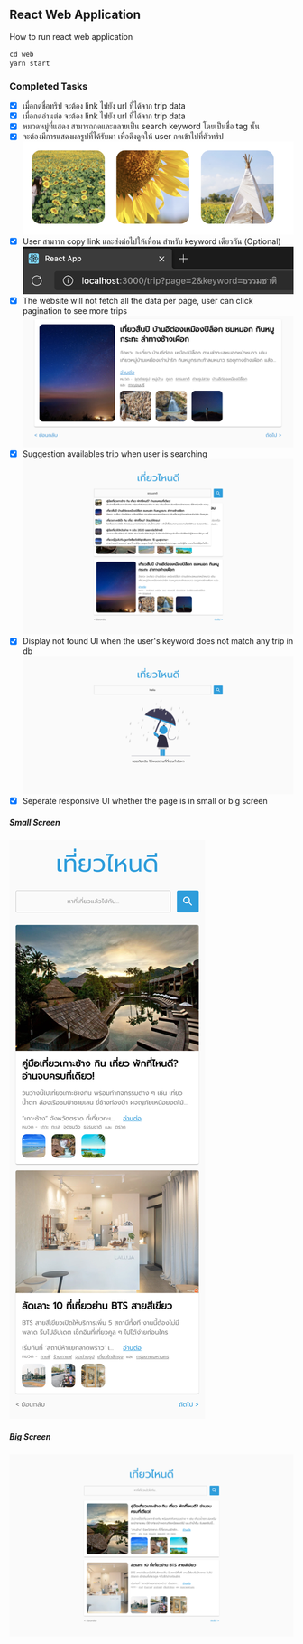 ## React Web Application

How to run react web application

```
cd web
yarn start
```

### Completed Tasks

- [x] เมื่อกดชื่อทริป จะต้อง link ไปยัง url ที่ได้จาก trip data
- [x] เมื่อกดอ่านต่อ จะต้อง link ไปยัง url ที่ได้จาก trip data
- [x] หมวดหมู่ที่แสดง สามารถกดและกลายเป็น search keyword โดยเป็นชื่อ tag นั้น
- [x] จะต้องมีการแสดงผลรูปที่ได้รับมา เพื่อดึงดูดให้ user กดเข้าไปที่ตัวทริป
![](./photo-list.png)
- [x] User สามารถ copy link และส่งต่อไปให้เพื่อน สำหรับ keyword เดียวกัน (Optional)
![](./copy-link.png)
- [x] The website will not fetch all the data per page, user can click pagination to see more trips
![](./pagination.png)
- [x] Suggestion availables trip when user is searching
![](./desktop-searching.png)
- [x] Display not found UI when the user's keyword does not match any trip in db
![](./trip-not-found.png)
- [x] Seperate responsive UI whether the page is in small or big screen
##### Small Screen
![](./mobile.png)
##### Big Screen
![](./desktop.png)
